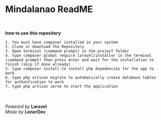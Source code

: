 # **Mindalanao ReadME**
</br>

**how to use this repository**
```
1. You must have composer installed in your system 
2. Clone or download the Repository
3. Open terminal (command prompt) in the project folder
4. type composer global require laravel/installer in the terminal (command prompt) then press enter and wait for the installation to finish (skip if done already)
5. type composer install to install php depedencies for the app to work
6. type php artisan migrate to automatically create database tables for authentication to work
7. type php artisan serve to start the application
```
 </br></br>
_Powered by_ **Laravel** </br>
_Made by_ **LonerDev**
